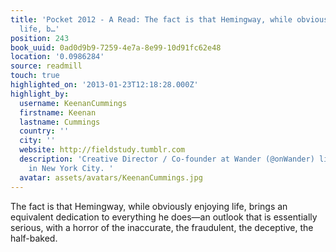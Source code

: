 ```yaml
---
title: 'Pocket 2012 - A Read: The fact is that Hemingway, while obviously enjoying
  life, b…'
position: 243
book_uuid: 0ad0d9b9-7259-4e7a-8e99-10d91fc62e48
location: '0.0986284'
source: readmill
touch: true
highlighted_on: '2013-01-23T12:18:28.000Z'
highlight_by:
  username: KeenanCummings
  firstname: Keenan
  lastname: Cummings
  country: ''
  city: ''
  website: http://fieldstudy.tumblr.com
  description: 'Creative Director / Co-founder at Wander (@onWander) living and working
    in New York City. '
  avatar: assets/avatars/KeenanCummings.jpg
---
```


The fact is that Hemingway, while obviously enjoying life, brings an equivalent dedication to everything he does—an outlook that is essentially serious, with a horror of the inaccurate, the fraudulent, the deceptive, the half-baked.